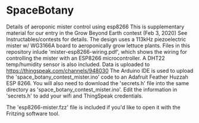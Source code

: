 # SpaceBotany
Details of aeroponic mister control using esp8266
This is supplementary material for our entry in the Grow Beyond Earth contest (Feb 3, 2020)
See Instructables/contests for details.
The design uses a 113kHz piezoelectric mister w/ WG3166A board to aeroponically grow lettuce plants.
Files in this repository inlude 'mister-esp8266-wiring.pdf', which shows the wiring for controlling the mister with an ESP8266 microcontroller. A DHT22 temp/humidity sensor is also included. 
Data is uploaded to https://thingspeak.com/channels/948030
The Arduino IDE is used to upload the 'space_botany_contest_mister.ino' code to an Adafruit Feather Huzzah ESP 8266.
You will also need to download the 'secrets.h' file into the same directory as 'space_botany_contest_mister.ino'.
Edit the information in 'secrets.h' to add your wifi and ThingSpeak credentials.

The 'esp8266-mister.fzz' file is included if you'd like to open it with the Fritzing software tool.
